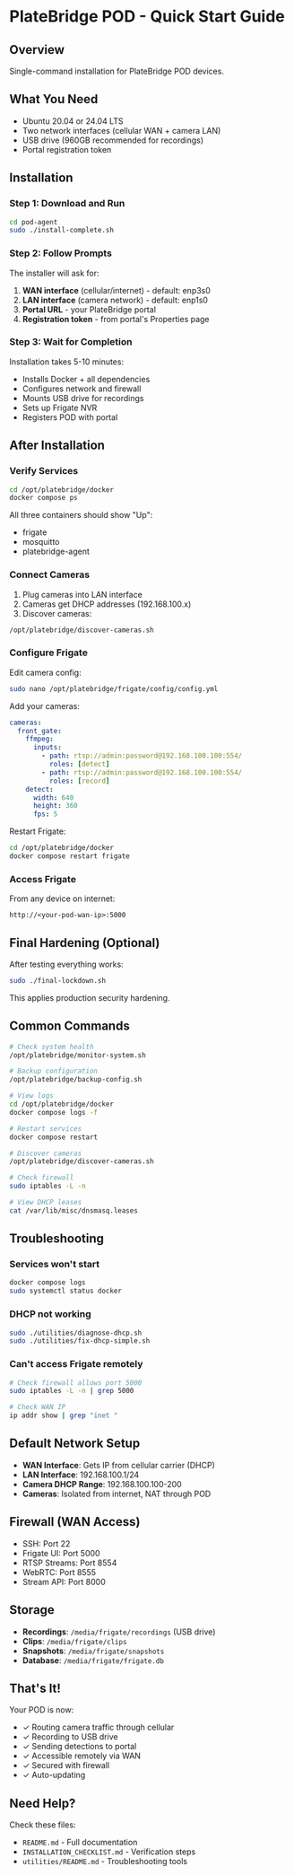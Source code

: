 # PlateBridge POD - Quick Start Guide

## Overview

Single-command installation for PlateBridge POD devices.

## What You Need

- Ubuntu 20.04 or 24.04 LTS
- Two network interfaces (cellular WAN + camera LAN)
- USB drive (960GB recommended for recordings)
- Portal registration token

## Installation

### Step 1: Download and Run

```bash
cd pod-agent
sudo ./install-complete.sh
```

### Step 2: Follow Prompts

The installer will ask for:
1. **WAN interface** (cellular/internet) - default: enp3s0
2. **LAN interface** (camera network) - default: enp1s0
3. **Portal URL** - your PlateBridge portal
4. **Registration token** - from portal's Properties page

### Step 3: Wait for Completion

Installation takes 5-10 minutes:
- Installs Docker + all dependencies
- Configures network and firewall
- Mounts USB drive for recordings
- Sets up Frigate NVR
- Registers POD with portal

## After Installation

### Verify Services

```bash
cd /opt/platebridge/docker
docker compose ps
```

All three containers should show "Up":
- frigate
- mosquitto  
- platebridge-agent

### Connect Cameras

1. Plug cameras into LAN interface
2. Cameras get DHCP addresses (192.168.100.x)
3. Discover cameras:

```bash
/opt/platebridge/discover-cameras.sh
```

### Configure Frigate

Edit camera config:

```bash
sudo nano /opt/platebridge/frigate/config/config.yml
```

Add your cameras:

```yaml
cameras:
  front_gate:
    ffmpeg:
      inputs:
        - path: rtsp://admin:password@192.168.100.100:554/
          roles: [detect]
        - path: rtsp://admin:password@192.168.100.100:554/
          roles: [record]
    detect:
      width: 640
      height: 360
      fps: 5
```

Restart Frigate:

```bash
cd /opt/platebridge/docker
docker compose restart frigate
```

### Access Frigate

From any device on internet:

```
http://<your-pod-wan-ip>:5000
```

## Final Hardening (Optional)

After testing everything works:

```bash
sudo ./final-lockdown.sh
```

This applies production security hardening.

## Common Commands

```bash
# Check system health
/opt/platebridge/monitor-system.sh

# Backup configuration
/opt/platebridge/backup-config.sh

# View logs
cd /opt/platebridge/docker
docker compose logs -f

# Restart services
docker compose restart

# Discover cameras
/opt/platebridge/discover-cameras.sh

# Check firewall
sudo iptables -L -n

# View DHCP leases
cat /var/lib/misc/dnsmasq.leases
```

## Troubleshooting

### Services won't start
```bash
docker compose logs
sudo systemctl status docker
```

### DHCP not working
```bash
sudo ./utilities/diagnose-dhcp.sh
sudo ./utilities/fix-dhcp-simple.sh
```

### Can't access Frigate remotely
```bash
# Check firewall allows port 5000
sudo iptables -L -n | grep 5000

# Check WAN IP
ip addr show | grep "inet "
```

## Default Network Setup

- **WAN Interface**: Gets IP from cellular carrier (DHCP)
- **LAN Interface**: 192.168.100.1/24
- **Camera DHCP Range**: 192.168.100.100-200
- **Cameras**: Isolated from internet, NAT through POD

## Firewall (WAN Access)

- SSH: Port 22
- Frigate UI: Port 5000
- RTSP Streams: Port 8554
- WebRTC: Port 8555
- Stream API: Port 8000

## Storage

- **Recordings**: `/media/frigate/recordings` (USB drive)
- **Clips**: `/media/frigate/clips`
- **Snapshots**: `/media/frigate/snapshots`
- **Database**: `/media/frigate/frigate.db`

## That's It!

Your POD is now:
- ✓ Routing camera traffic through cellular
- ✓ Recording to USB drive
- ✓ Sending detections to portal
- ✓ Accessible remotely via WAN
- ✓ Secured with firewall
- ✓ Auto-updating

## Need Help?

Check these files:
- `README.md` - Full documentation
- `INSTALLATION_CHECKLIST.md` - Verification steps
- `utilities/README.md` - Troubleshooting tools
